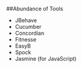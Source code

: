##Abundance of Tools

* JBehave
* Cucumber
* Concordian
* Fitnesse
* EasyB
* Spock
* Jasmine (for JavaScript)